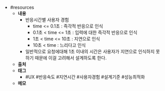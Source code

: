 - #resources
	- **내용**
		- 반응시간별 사용자 경험
			- time <= 0.1초 : 즉각적 반응으로 인식
			- 0.1초 < time <= 1초 : 입력에 대한 즉각적 반응으로 인식
			- 1초 < time <= 10초 : 지연으로 인식
			- 10초 < time : 느리다고 인식
		- 일반적으로 요청에대해 1초 이내의 시간은 사용자가 지연으로 인식하지 못하기 때문에 이걸 고려해서 설계하도록 한다.
	- **출처**
	- **태그**
		- #UX #반응속도 #지연시간 #사용자경험 #설계기준 #성능최적화
	- **메모**